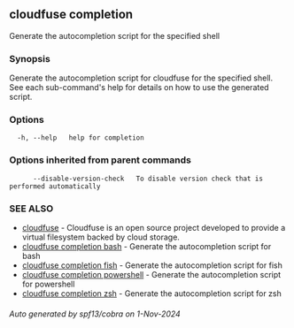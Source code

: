 ## cloudfuse completion

Generate the autocompletion script for the specified shell

### Synopsis

Generate the autocompletion script for cloudfuse for the specified shell.
See each sub-command's help for details on how to use the generated script.


### Options

```
  -h, --help   help for completion
```

### Options inherited from parent commands

```
      --disable-version-check   To disable version check that is performed automatically
```

### SEE ALSO

* [cloudfuse](cloudfuse.md)	 - Cloudfuse is an open source project developed to provide a virtual filesystem backed by cloud storage.
* [cloudfuse completion bash](cloudfuse_completion_bash.md)	 - Generate the autocompletion script for bash
* [cloudfuse completion fish](cloudfuse_completion_fish.md)	 - Generate the autocompletion script for fish
* [cloudfuse completion powershell](cloudfuse_completion_powershell.md)	 - Generate the autocompletion script for powershell
* [cloudfuse completion zsh](cloudfuse_completion_zsh.md)	 - Generate the autocompletion script for zsh

###### Auto generated by spf13/cobra on 1-Nov-2024
